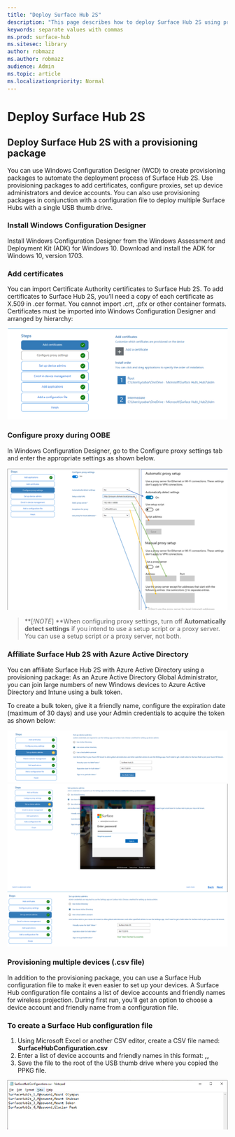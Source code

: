 ```yaml
---
title: "Deploy Surface Hub 2S"
description: "This page describes how to deploy Surface Hub 2S using provisioning packages and other tools."
keywords: separate values with commas
ms.prod: surface-hub
ms.sitesec: library
author: robmazz
ms.author: robmazz
audience: Admin
ms.topic: article
ms.localizationpriority: Normal
---
```


# Deploy Surface Hub 2S

## Deploy Surface Hub 2S with a provisioning package

You can use Windows Configuration Designer (WCD) to create provisioning packages to automate the deployment process of Surface Hub 2S. Use provisioning packages to add certificates, configure proxies, set up device administrators and device accounts. You can also use provisioning packages in conjunction with a configuration file to deploy multiple Surface Hubs with a single USB thumb drive.

### Install Windows Configuration Designer
Install Windows Configuration Designer from the Windows Assessment and Deployment Kit (ADK) for Windows 10. Download and install the ADK for Windows 10, version 1703.

### Add certificates
You can import Certificate Authority certificates to Surface Hub 2S.
To add certificates to Surface Hub 2S, you’ll need a copy of each certificate as X.509 in .cer format. You cannot import .crt, .pfx or other container formats.
Certificates must be imported into Windows Configuration Designer and arranged by hierarchy:

 ![Add certificates](images/sh2-wcd.png)


### Configure proxy during OOBE
In Windows Configuration Designer, go to the Configure proxy settings tab and enter the appropriate settings as shown below.

 ![Configure proxy settings](images/sh2-proxy.png) 

> **[*!NOTE*]
> **When configuring proxy settings, turn off **Automatically detect settings** if you intend to use a setup script or a proxy server. You can use a setup script *or* a proxy server, not both.

### Affiliate Surface Hub 2S with Azure Active Directory
You can affiliate Surface Hub 2S with Azure Active Directory using a provisioning package:
As an Azure Active Directory Global Administrator, you can join large numbers of new Windows devices to Azure Active Directory and Intune using a bulk token.
 
To create a bulk token, give it a friendly name, configure the expiration date (maximum of 30 days) and use your Admin credentials to acquire the token as shown below:
 
 ![Set up device admins](images/sh2-token.png) <br>
 ![Set up device admins](images/sh2-token2.png)<br>
 ![Set up device admins](images/sh2-token3.png) <br>

### Provisioning multiple devices (.csv file)
In addition to the provisioning package, you can use a Surface Hub configuration file to make it even easier to set up your devices. A Surface Hub configuration file contains a list of device accounts and friendly names for wireless projection. During first run, you’ll get an option to choose a device account and friendly name from a configuration file.

### To create a Surface Hub configuration file

1. Using Microsoft Excel or another CSV editor, create a CSV file named: **SurfaceHubConfiguration.csv**
2. Enter a list of device accounts and friendly names in this format: **<DeviceAccountName>,<DeviceAccountPassword>,<FriendlyName>**
3. Save the file to the root of the USB thumb drive where you copied the PPKG file.

 ![Configuration file example](images/sh2-config-file.png)
